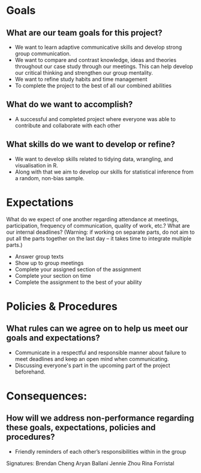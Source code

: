 # Goals 
## What are our team goals for this project?
- We want to learn adaptive communicative skills and develop strong group communication.
- We want to compare and contrast knowledge, ideas and theories throughout our case study through our meetings. This can help develop our critical thinking and strengthen our group mentality.
- We want to refine study habits and time management 
- To complete the project to the best of all our combined abilities
## What do we want to accomplish?
- A successful and completed project where everyone was able to contribute and collaborate with each other
## What skills do we want to develop or refine?
- We want to develop skills related to tidying data, wrangling, and  visualisation in R. 
- Along with that we aim to develop our skills for statistical inference from a random, non-bias sample.
# Expectations
What do we expect of one another regarding attendance at meetings, participation, frequency of communication, quality of work, etc.? What are our internal deadlines? (Warning: if working on separate parts, do not aim to put all the parts together on the last day – it takes time to integrate multiple parts.)
- Answer group texts
- Show up to group meetings 
- Complete your assigned section of the assignment 
- Complete your section on time 
- Complete the assignment to the best of your ability
# Policies & Procedures
## What rules can we agree on to help us meet our goals and expectations?
- Communicate in a respectful and responsible manner about failure to meet deadlines and keep an open mind when communicating.
- Discussing everyone's part in the upcoming part of the project beforehand. 
# Consequences:
## How will we address non-performance regarding these goals, expectations, policies and procedures?
- Friendly reminders of each other’s responsibilities within in the group


Signatures:
Brendan Cheng
Aryan Ballani
Jennie Zhou
Rina Forristal 
